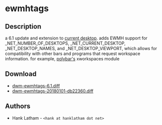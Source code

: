 ewmhtags
======

Description
-----------
a 6.1 update and extension to [current desktop][1].
adds EWMH support for \_NET\_NUMBER\_OF\_DESKTOPS, \_NET\_CURRENT\_DESKTOP, \_NET\_DESKTOP\_NAMES,
and \_NET\_DESKTOP\_VIEWPORT, which allows for compatibility with other bars and programs that request workspace information.
for example, [polybar's][2] xworkspaces module

Download
--------
   * [dwm-ewmhtags-6.1.diff](dwm-ewmhtags-6.1.diff)
   * [dwm-ewmhtags-20180101-db22360.diff](dwm-ewmhtags-20180101-db22360.diff)

Authors
-------
 * Hank Latham - `<hank at hanklatham dot net>`

[1]: ../current_desktop
[2]: http://github.com/jaagr/polybar
